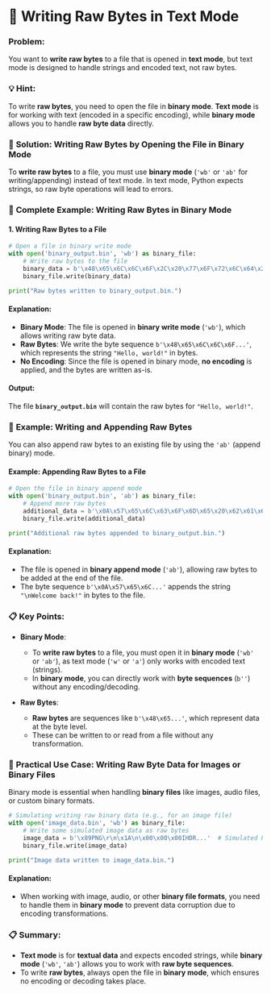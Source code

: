 # 📝 **Writing Raw Bytes in Text Mode**

### Problem:
You want to **write raw bytes** to a file that is opened in **text mode**, but text mode is designed to handle strings and encoded text, not raw bytes.
### 💡 **Hint**:
To write **raw bytes**, you need to open the file in **binary mode**. **Text mode** is for working with text (encoded in a specific encoding), while **binary mode** allows you to handle **raw byte data** directly.
### 🔧 **Solution: Writing Raw Bytes by Opening the File in Binary Mode**

To **write raw bytes** to a file, you must use **binary mode** (`'wb'` or `'ab'` for writing/appending) instead of text mode. In text mode, Python expects strings, so raw byte operations will lead to errors.
### 📂 **Complete Example: Writing Raw Bytes in Binary Mode**

#### **1. Writing Raw Bytes to a File**

```python
# Open a file in binary write mode
with open('binary_output.bin', 'wb') as binary_file:
    # Write raw bytes to the file
    binary_data = b'\x48\x65\x6C\x6C\x6F\x2C\x20\x77\x6F\x72\x6C\x64\x21'  # "Hello, world!" in bytes
    binary_file.write(binary_data)

print("Raw bytes written to binary_output.bin.")
```

#### **Explanation**:
- **Binary Mode**: The file is opened in **binary write mode** (`'wb'`), which allows writing raw byte data.
- **Raw Bytes**: We write the byte sequence `b'\x48\x65\x6C\x6C\x6F...'`, which represents the string `"Hello, world!"` in bytes.
- **No Encoding**: Since the file is opened in binary mode, **no encoding** is applied, and the bytes are written as-is.

#### **Output**:
The file **`binary_output.bin`** will contain the raw bytes for `"Hello, world!"`.
### 📂 **Example: Writing and Appending Raw Bytes**

You can also append raw bytes to an existing file by using the `'ab'` (append binary) mode.

#### **Example: Appending Raw Bytes to a File**

```python
# Open the file in binary append mode
with open('binary_output.bin', 'ab') as binary_file:
    # Append more raw bytes
    additional_data = b'\x0A\x57\x65\x6C\x63\x6F\x6D\x65\x20\x62\x61\x63\x6B\x21'  # "\nWelcome back!" in bytes
    binary_file.write(additional_data)

print("Additional raw bytes appended to binary_output.bin.")
```

#### **Explanation**:
- The file is opened in **binary append mode** (`'ab'`), allowing raw bytes to be added at the end of the file.
- The byte sequence `b'\x0A\x57\x65\x6C...'` appends the string `"\nWelcome back!"` in bytes to the file.
### 📋 **Key Points**:

- **Binary Mode**:
  - To **write raw bytes** to a file, you must open it in **binary mode** (`'wb'` or `'ab'`), as text mode (`'w'` or `'a'`) only works with encoded text (strings).
  - In **binary mode**, you can directly work with **byte sequences** (`b''`) without any encoding/decoding.

- **Raw Bytes**:
  - **Raw bytes** are sequences like `b'\x48\x65...'`, which represent data at the byte level.
  - These can be written to or read from a file without any transformation.
### 🔄 **Practical Use Case: Writing Raw Byte Data for Images or Binary Files**

Binary mode is essential when handling **binary files** like images, audio files, or custom binary formats.

```python
# Simulating writing raw binary data (e.g., for an image file)
with open('image_data.bin', 'wb') as binary_file:
    # Write some simulated image data as raw bytes
    image_data = b'\x89PNG\r\n\x1A\n\x00\x00\x00IHDR...'  # Simulated PNG header data
    binary_file.write(image_data)

print("Image data written to image_data.bin.")
```

#### **Explanation**:
- When working with image, audio, or other **binary file formats**, you need to handle them in **binary mode** to prevent data corruption due to encoding transformations.
### 📋 **Summary**:

- **Text mode** is for **textual data** and expects encoded strings, while **binary mode** (`'wb'`, `'ab'`) allows you to work with **raw byte sequences**.
- To write **raw bytes**, always open the file in **binary mode**, which ensures no encoding or decoding takes place.